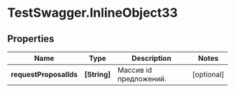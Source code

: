 # TestSwagger.InlineObject33

## Properties

Name | Type | Description | Notes
------------ | ------------- | ------------- | -------------
**requestProposalIds** | **[String]** | Массив id предложений. | [optional] 


